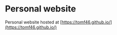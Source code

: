 # Personal website

Personal website hosted at [https://tomf46.github.io/](https://tomf46.github.io/)
